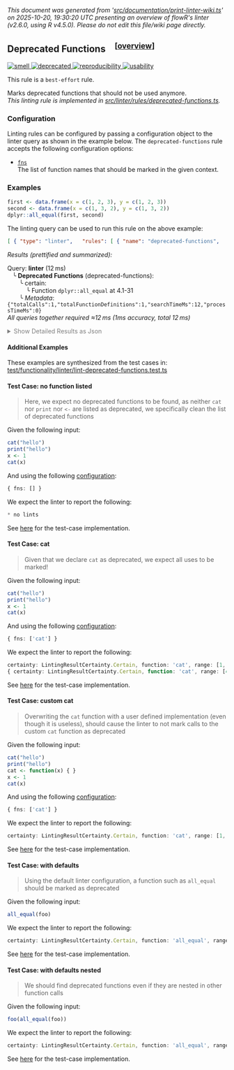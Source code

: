 _This document was generated from '[src/documentation/print-linter-wiki.ts](https://github.com/flowr-analysis/flowr/tree/main//src/documentation/print-linter-wiki.ts)' on 2025-10-20, 19:30:20 UTC presenting an overview of flowR's linter (v2.6.0, using R v4.5.0). Please do not edit this file/wiki page directly._
<h2 id="deprecated-functions">Deprecated Functions&emsp;<sup>[<a href="https://github.com/flowr-analysis/flowr/wiki/Linter">overview</a>]</sup></h2>

<span title="This rule is used to detect issues that do not directly affect the semantics of the code, but are still considered bad practice."><a href='#smell'>![smell](https://img.shields.io/badge/smell-yellow) </a></span> <span title="This signals the use of deprecated functions or features."><a href='#deprecated'>![deprecated](https://img.shields.io/badge/deprecated-teal) </a></span> <span title="This rule is used to detect issues that are related to the reproducibility of the code. For example, missing or incorrect random seeds, or missing data."><a href='#reproducibility'>![reproducibility](https://img.shields.io/badge/reproducibility-teal) </a></span> <span title="This rule is used to detect issues that are related to the (re-)usability of the code. For example, missing or incorrect error handling, or missing or incorrect user interface elements."><a href='#usability'>![usability](https://img.shields.io/badge/usability-teal) </a></span>


This rule is a `best-effort` rule.
 
Marks deprecated functions that should not be used anymore.\
_This linting rule is implemented in <a href="https://github.com/flowr-analysis/flowr/tree/main//src/linter/rules/deprecated-functions.ts#L6">src/linter/rules/deprecated-functions.ts</a>._


### Configuration

Linting rules can be configured by passing a configuration object to the linter query as shown in the example below.
The `deprecated-functions` rule accepts the following configuration options:

- <a href="https://github.com/flowr-analysis/flowr/tree/main//src/linter/rules/function-finder-util.ts#L36"><code><span title="The list of function names that should be marked in the given context.">fns</span></code></a>\
The list of function names that should be marked in the given context.

### Examples


```r
first <- data.frame(x = c(1, 2, 3), y = c(1, 2, 3))
second <- data.frame(x = c(1, 3, 2), y = c(1, 3, 2))
dplyr::all_equal(first, second)
```


The linting query can be used to run this rule on the above example:




```json
[ { "type": "linter",   "rules": [ { "name": "deprecated-functions",     "config": {} } ] } ]
```






_Results (prettified and summarized):_

Query: **linter** (12 ms)\
&nbsp;&nbsp;&nbsp;╰ **Deprecated Functions** (deprecated-functions):\
&nbsp;&nbsp;&nbsp;&nbsp;&nbsp;&nbsp;&nbsp;╰ certain:\
&nbsp;&nbsp;&nbsp;&nbsp;&nbsp;&nbsp;&nbsp;&nbsp;&nbsp;&nbsp;&nbsp;╰ Function `dplyr::all_equal` at 4.1-31\
&nbsp;&nbsp;&nbsp;&nbsp;&nbsp;&nbsp;&nbsp;╰ _Metadata_: <code>{"totalCalls":1,"totalFunctionDefinitions":1,"searchTimeMs":12,"processTimeMs":0}</code>\
_All queries together required ≈12 ms (1ms accuracy, total 12 ms)_

<details> <summary style="color:gray">Show Detailed Results as Json</summary>

The analysis required _12.2 ms_ (including parsing and normalization and the query) within the generation environment.	

In general, the JSON contains the Ids of the nodes in question as they are present in the normalized AST or the dataflow graph of flowR.
Please consult the [Interface](https://github.com/flowr-analysis/flowr/wiki/Interface) wiki page for more information on how to get those.




```json
{
  "linter": {
    "results": {
      "deprecated-functions": {
        "results": [
          {
            "certainty": "certain",
            "function": "dplyr::all_equal",
            "range": [
              4,
              1,
              4,
              31
            ]
          }
        ],
        ".meta": {
          "totalCalls": 1,
          "totalFunctionDefinitions": 1,
          "searchTimeMs": 12,
          "processTimeMs": 0
        }
      }
    },
    ".meta": {
      "timing": 12
    }
  },
  ".meta": {
    "timing": 12
  }
}
```



</details>





	

#### Additional Examples
	
These examples are synthesized from the test cases in: [test/functionality/linter/lint-deprecated-functions.test.ts](https://github.com/flowr-analysis/flowr/tree/main//test/functionality/linter/lint-deprecated-functions.test.ts)


<h4 id="Test_Case:_no_function_listed">Test Case: no function listed</h4>

> Here, we expect no deprecated functions to be found, as neither `cat` nor `print` nor `<-` are listed as deprecated, we specifically clean the list of deprecated functions

Given the following input:

```r
cat("hello")
print("hello")
x <- 1
cat(x)
```


And using the following [configuration](#configuration): 
```ts
{ fns: [] }
```


We expect the linter to report the following:

```ts
* no lints
```


See [here](https://github.com/flowr-analysis/flowr/tree/main//test/functionality/linter/lint-deprecated-functions.test.ts#L9) for the test-case implementation.
		
<h4 id="Test_Case:_cat">Test Case: cat</h4>

> Given that we declare `cat` as deprecated, we expect all uses to be marked!

Given the following input:

```r
cat("hello")
print("hello")
x <- 1
cat(x)
```


And using the following [configuration](#configuration): 
```ts
{ fns: ['cat'] }
```


We expect the linter to report the following:

```ts
certainty: LintingResultCertainty.Certain, function: 'cat', range: [1, 1, 1, 12] },
{ certainty: LintingResultCertainty.Certain, function: 'cat', range: [4, 1, 4, 6] },
```


See [here](https://github.com/flowr-analysis/flowr/tree/main//test/functionality/linter/lint-deprecated-functions.test.ts#L15) for the test-case implementation.
		
<h4 id="Test_Case:_custom_cat">Test Case: custom cat</h4>

> Overwriting the `cat` function with a user defined implementation (even though it is useless), should cause the linter to not mark calls to the custom `cat` function as deprecated

Given the following input:

```r
cat("hello")
print("hello")
cat <- function(x) { }
x <- 1
cat(x)
```


And using the following [configuration](#configuration): 
```ts
{ fns: ['cat'] }
```


We expect the linter to report the following:

```ts
certainty: LintingResultCertainty.Certain, function: 'cat', range: [1, 1, 1, 12]
```


See [here](https://github.com/flowr-analysis/flowr/tree/main//test/functionality/linter/lint-deprecated-functions.test.ts#L24) for the test-case implementation.
		
<h4 id="Test_Case:_with_defaults">Test Case: with defaults</h4>

> Using the default linter configuration, a function such as `all_equal` should be marked as deprecated

Given the following input:

```r
all_equal(foo)
```



We expect the linter to report the following:

```ts
certainty: LintingResultCertainty.Certain, function: 'all_equal', range: [1, 1, 1, 14]
```


See [here](https://github.com/flowr-analysis/flowr/tree/main//test/functionality/linter/lint-deprecated-functions.test.ts#L32) for the test-case implementation.
		
<h4 id="Test_Case:_with_defaults_nested">Test Case: with defaults nested</h4>

> We should find deprecated functions even if they are nested in other function calls

Given the following input:

```r
foo(all_equal(foo))
```



We expect the linter to report the following:

```ts
certainty: LintingResultCertainty.Certain, function: 'all_equal', range: [1, 5, 1, 18]
```


See [here](https://github.com/flowr-analysis/flowr/tree/main//test/functionality/linter/lint-deprecated-functions.test.ts#L39) for the test-case implementation.